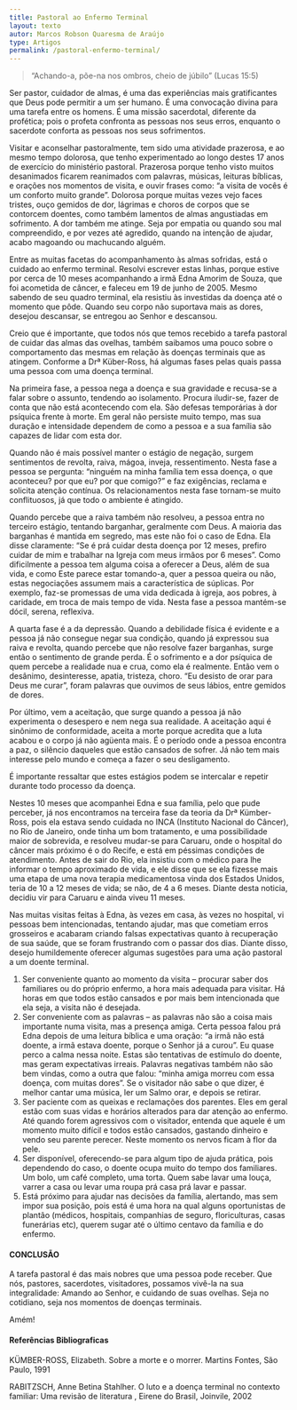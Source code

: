 ```yaml
---
title: Pastoral ao Enfermo Terminal
layout: texto
autor: Marcos Robson Quaresma de Araújo
type: Artigos
permalink: /pastoral-enfermo-terminal/
---
```



>“Achando-a, põe-na nos ombros, cheio de júbilo” (Lucas 15:5)

Ser pastor, cuidador de almas, é uma das experiências mais gratificantes que Deus pode permitir a um ser humano. É uma convocação divina para uma tarefa entre os homens. É uma missão sacerdotal, diferente da profética; pois o profeta confronta as pessoas nos seus erros, enquanto o sacerdote conforta as pessoas nos seus sofrimentos.

Visitar e aconselhar pastoralmente, tem sido uma atividade prazerosa, e ao mesmo tempo dolorosa, que tenho experimentado ao longo destes 17 anos de exercício do ministério pastoral. Prazerosa porque tenho visto muitos desanimados ficarem reanimados com palavras, músicas, leituras bíblicas, e orações nos momentos de visita, e ouvir frases como: “a visita de vocês é um conforto muito grande”. Dolorosa porque muitas vezes vejo faces tristes, ouço gemidos de dor, lágrimas e choros de corpos que se contorcem doentes, como também lamentos de almas angustiadas em sofrimento. A dor também me atinge. Seja por empatia ou quando sou mal compreendido, e por vezes até agredido, quando na intenção de ajudar, acabo magoando ou machucando alguém.

Entre as muitas facetas do acompanhamento às almas sofridas, está o cuidado ao enfermo terminal. Resolvi escrever estas linhas, porque estive por cerca de 10 meses acompanhando a irmã Edna Amorim de Souza, que foi acometida de câncer, e faleceu em 19 de junho de 2005. Mesmo sabendo de seu quadro terminal, ela resistiu às investidas da doença até o momento que pôde. Quando seu corpo não suportava mais as dores, desejou descansar, se entregou ao Senhor e descansou.

Creio que é importante, que todos nós que temos recebido a tarefa pastoral de cuidar das almas das ovelhas, também saibamos uma pouco sobre o comportamento das mesmas em relação às doenças terminais que as atingem. Conforme a Drª Küber-Ross, há algumas fases pelas quais passa uma pessoa com uma doença terminal.

Na primeira fase, a pessoa nega a doença e sua gravidade e recusa-se a falar sobre o assunto, tendendo ao isolamento. Procura iludir-se, fazer de conta que não está acontecendo com ela. São defesas temporárias à dor psíquica frente à morte. Em geral não persiste muito tempo, mas sua duração e intensidade dependem de como a pessoa e a sua família são capazes de lidar com esta dor.

Quando não é mais possível manter o estágio de negação, surgem sentimentos de revolta, raiva, mágoa, inveja, ressentimento. Nesta fase a pessoa se pergunta: “ninguém na minha família tem essa doença, o que aconteceu? por que eu? por que comigo?” e faz exigências, reclama e solicita atenção contínua. Os relacionamentos nesta fase tornam-se muito conflituosos, já que todo o ambiente é atingido.

Quando percebe que a raiva também não resolveu, a pessoa entra no terceiro estágio, tentando barganhar, geralmente com Deus. A maioria das barganhas é mantida em segredo, mas este não foi o caso de Edna. Ela disse claramente: “Se é prá cuidar desta doença por 12 meses, prefiro cuidar de mim e trabalhar na Igreja com meus irmãos por 6 meses”. Como dificilmente a pessoa tem alguma coisa a oferecer a Deus, além de sua vida, e como Este parece estar tomando-a, quer a pessoa queira ou não, estas negociações assumem mais a característica de súplicas. Por exemplo, faz-se promessas de uma vida dedicada à igreja, aos pobres, à caridade, em troca de mais tempo de vida. Nesta fase a pessoa mantém-se dócil, serena, reflexiva.

A quarta fase é a da depressão. Quando a debilidade física é evidente e a pessoa já não consegue negar sua condição, quando já expressou sua raiva e revolta, quando percebe que não resolve fazer barganhas, surge então o sentimento de grande perda. É o sofrimento e a dor psíquica de quem percebe a realidade nua e crua, como ela é realmente. Então vem o desânimo, desinteresse, apatia, tristeza, choro. “Eu desisto de orar para Deus me curar”, foram palavras que ouvimos de seus lábios, entre gemidos de dores.

Por último, vem a aceitação, que surge quando a pessoa já não experimenta o desespero e nem nega sua realidade. A aceitação aqui é sinônimo de conformidade, aceita a morte porque acredita que a luta acabou e o corpo já não agüenta mais. É o período onde a pessoa encontra a paz, o silêncio daqueles que estão cansados de sofrer. Já não tem mais interesse pelo mundo e começa a fazer o seu desligamento.

É importante ressaltar que estes estágios podem se intercalar e repetir durante todo processo da doença.

Nestes 10 meses que acompanhei Edna e sua família, pelo que pude perceber, já nos encontramos na terceira fase da teoria da Drª Kümber-Ross, pois ela estava sendo cuidada no INCA (Instituto Nacional do Câncer), no Rio de Janeiro, onde tinha um bom tratamento, e uma possibilidade maior de sobrevida, e resolveu mudar-se para Caruaru, onde o hospital do câncer mais próximo é o do Recife, e está em péssimas condições de atendimento. Antes de sair do Rio, ela insistiu com o médico para lhe informar o tempo aproximado de vida, e ele disse que se ela fizesse mais uma etapa de uma nova terapia medicamentosa vinda dos Estados Unidos, teria de 10 a 12 meses de vida; se não, de 4 a 6 meses. Diante desta noticia, decidiu vir para Caruaru e ainda viveu 11 meses.

Nas muitas visitas feitas à Edna, às vezes em casa, às vezes no hospital, vi pessoas bem intencionadas, tentando ajudar, mas que cometiam erros grosseiros e acabaram criando falsas expectativas quanto à recuperação de sua saúde, que se foram frustrando com o passar dos dias. Diante disso, desejo humildemente oferecer algumas sugestões para uma ação pastoral a um doente terminal.

1. Ser conveniente quanto ao momento da visita – procurar saber dos familiares ou do próprio enfermo, a hora mais adequada para visitar. Há horas em que todos estão cansados e por mais bem intencionada que ela seja, a visita não é desejada.
2. Ser conveniente com as palavras – as palavras não são a coisa mais importante numa visita, mas a presença amiga. Certa pessoa falou prá Edna depois de uma leitura bíblica e uma oração: “a irmã não está doente, a irmã estava doente, porque o Senhor já a curou”. Eu quase perco a calma nessa noite. Estas são tentativas de estímulo do doente, mas geram expectativas irreais. Palavras negativas também não são bem vindas, como a outra que falou: “minha amiga morreu com essa doença, com muitas dores”. Se o visitador não sabe o que dizer, é melhor cantar uma música, ler um Salmo orar, e depois se retirar.
3. Ser paciente com as queixas e reclamações dos parentes. Eles em geral estão com suas vidas e horários alterados para dar atenção ao enfermo. Até quando forem agressivos com o visitador, entenda que aquele é um momento muito difícil e todos estão cansados, gastando dinheiro e vendo seu parente perecer. Neste momento os nervos ficam à flor da pele.
4. Ser disponível, oferecendo-se para algum tipo de ajuda prática, pois dependendo do caso, o doente ocupa muito do tempo dos familiares. Um bolo, um café completo, uma torta. Quem sabe lavar uma louça, varrer a casa ou levar uma roupa prá casa prá lavar e passar.
5. Está próximo para ajudar nas decisões da família, alertando, mas sem impor sua posição, pois está é uma hora na qual alguns oportunistas de plantão (médicos, hospitais, companhias de seguro, floriculturas, casas funerárias etc), querem sugar até o último centavo da família e do enfermo.

#### CONCLUSÃO 

A tarefa pastoral é das mais nobres que uma pessoa pode receber. Que nós, pastores, sacerdotes, visitadores, possamos vivê-la na sua integralidade: Amando ao Senhor, e cuidando de suas ovelhas. Seja no cotidiano, seja nos momentos de doenças terminais.

Amém!

#### Referências Bibliograficas

KÜMBER-ROSS, Elizabeth. Sobre a morte e o morrer. Martins Fontes, São Paulo, 1991

RABITZSCH, Anne Betina Stahlher. O luto e a doença terminal no contexto familiar: Uma revisão de literatura , Eirene do Brasil, Joinvile, 2002
